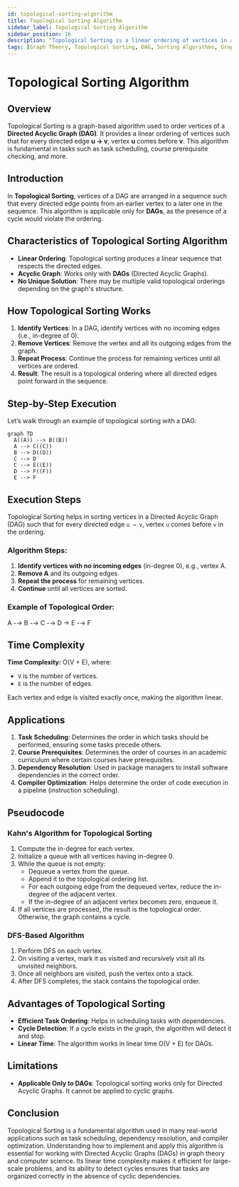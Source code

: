 ```yaml
---
id: topological-sorting-algorithm
title: Topological Sorting Algorithm
sidebar_label: Topological Sorting Algorithm
sidebar_position: 16
description: "Topological Sorting is a linear ordering of vertices in a directed acyclic graph (DAG) such that for every directed edge u -> v, vertex u comes before v."
tags: [Graph Theory, Topological Sorting, DAG, Sorting Algorithms, Graph Algorithms]
---
```


# Topological Sorting Algorithm

## Overview
Topological Sorting is a graph-based algorithm used to order vertices of a **Directed Acyclic Graph (DAG)**. It provides a linear ordering of vertices such that for every directed edge **u → v**, vertex **u** comes before **v**. This algorithm is fundamental in tasks such as task scheduling, course prerequisite checking, and more.

## Introduction
In **Topological Sorting**, vertices of a DAG are arranged in a sequence such that every directed edge points from an earlier vertex to a later one in the sequence. This algorithm is applicable only for **DAGs**, as the presence of a cycle would violate the ordering.

## Characteristics of Topological Sorting Algorithm
- **Linear Ordering**: Topological sorting produces a linear sequence that respects the directed edges.
- **Acyclic Graph**: Works only with **DAGs** (Directed Acyclic Graphs).
- **No Unique Solution**: There may be multiple valid topological orderings depending on the graph's structure.

## How Topological Sorting Works
1. **Identify Vertices**: In a DAG, identify vertices with no incoming edges (i.e., in-degree of 0).
2. **Remove Vertices**: Remove the vertex and all its outgoing edges from the graph.
3. **Repeat Process**: Continue the process for remaining vertices until all vertices are ordered.
4. **Result**: The result is a topological ordering where all directed edges point forward in the sequence.

## Step-by-Step Execution

Let’s walk through an example of topological sorting with a DAG:

```mermaid
graph TD
  A((A)) --> B((B))
  A --> C((C))
  B --> D((D))
  C --> D
  C --> E((E))
  D --> F((F))
  E --> F
```
## Execution Steps
Topological Sorting helps in sorting vertices in a Directed Acyclic Graph (DAG) such that for every directed edge `u → v`, vertex `u` comes before `v` in the ordering.

### Algorithm Steps:
1. **Identify vertices with no incoming edges** (in-degree 0), e.g., vertex A.
2. **Remove A** and its outgoing edges.
3. **Repeat the process** for remaining vertices.
4. **Continue** until all vertices are sorted.

### Example of Topological Order:
A -→ B -→ C -→ D → E -→ F

## Time Complexity
**Time Complexity:** O(V + E), where:
- `V` is the number of vertices.
- `E` is the number of edges.

Each vertex and edge is visited exactly once, making the algorithm linear.

## Applications
1. **Task Scheduling**: Determines the order in which tasks should be performed, ensuring some tasks precede others.
2. **Course Prerequisites**: Determines the order of courses in an academic curriculum where certain courses have prerequisites.
3. **Dependency Resolution**: Used in package managers to install software dependencies in the correct order.
4. **Compiler Optimization**: Helps determine the order of code execution in a pipeline (instruction scheduling).

## Pseudocode

### Kahn's Algorithm for Topological Sorting
1. Compute the in-degree for each vertex.
2. Initialize a queue with all vertices having in-degree 0.
3. While the queue is not empty:
    - Dequeue a vertex from the queue.
    - Append it to the topological ordering list.
    - For each outgoing edge from the dequeued vertex, reduce the in-degree of the adjacent vertex.
    - If the in-degree of an adjacent vertex becomes zero, enqueue it.
4. If all vertices are processed, the result is the topological order. Otherwise, the graph contains a cycle.

### DFS-Based Algorithm
1. Perform DFS on each vertex.
2. On visiting a vertex, mark it as visited and recursively visit all its unvisited neighbors.
3. Once all neighbors are visited, push the vertex onto a stack.
4. After DFS completes, the stack contains the topological order.

## Advantages of Topological Sorting
- **Efficient Task Ordering**: Helps in scheduling tasks with dependencies.
- **Cycle Detection**: If a cycle exists in the graph, the algorithm will detect it and stop.
- **Linear Time**: The algorithm works in linear time O(V + E) for DAGs.

## Limitations
- **Applicable Only to DAGs**: Topological sorting works only for Directed Acyclic Graphs. It cannot be applied to cyclic graphs.

## Conclusion
Topological Sorting is a fundamental algorithm used in many real-world applications such as task scheduling, dependency resolution, and compiler optimization. Understanding how to implement and apply this algorithm is essential for working with Directed Acyclic Graphs (DAGs) in graph theory and computer science. Its linear time complexity makes it efficient for large-scale problems, and its ability to detect cycles ensures that tasks are organized correctly in the absence of cyclic dependencies.

